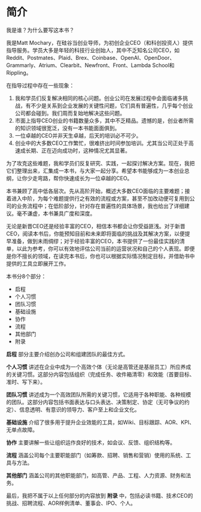 # 简介

我是谁？为什么要写这本书？

我是Matt Mochary，在硅谷当创业导师，为初创企业CEO（和科创投资人）提供指导服务。学员大多是年轻的科技行业创始人，其中不乏知名公司CEO，如Reddit、Postmates、Plaid、Brex、Coinbase、OpenAI、OpenDoor、Grammarly、Atrium、Clearbit、Newfront、Front、Lambda School和Rippling。

在指导过程中存在一些现象：

1. 我和学员们反复解决相同的核心问题。创业公司在发展过程中会面临诸多挑战，有不少是关系到企业发展的关键性问题，它们具有普遍性，几乎每个创业公司都会碰到。我们周而复始地解决这些问题。
2. 市面上指导CEO创业的书籍数量众多，其中不乏精品。遗憾的是，创业者所需的知识领域很宽泛，没有一本书能面面俱到。
3. 一位卓越的CEO并非天生卓越，后天的培训必不可少。
4. 创业中的大多数CEO工作繁忙，很难挤出时间参加培训。尤其当公司正处于高速成长期、正在迈向成功时，这种情况尤其显著。

为了攻克这些难题，我和学员们反复研究、实践，一起探讨解决方案。现在，我把它们整理出来，汇集成一本书，与大家一起分享。希望本书能够成为一本创业总纲，让你少走弯路，帮你快速成长为一位卓越的CEO。

本书兼顾了高中低各层次。先从高阶开始，概述大多数CEO面临的主要难题；接着进入中阶，为每个难题提供行之有效的流程或方案，甚至不加改动便可复用到公司的业务流程中；在低阶部分，针对存在普遍性的具体场景，我也给出了详细建议。毫不谦虚，本书兼具广度和深度。

无论是新晋CEO还是经验丰富的CEO，相信本书都会让你受益匪浅。对于新晋CEO，阅读本书后，你能预知目前和未来即将面临的挑战及其解决方案，以便提早准备，做到未雨绸缪；对于经验丰富的CEO，本书提供了一份最佳实践的清单，以此为参考，你可以有效地评估公司当前的运营状况和自己的个人表现。即便是你不擅长的领域，在读完本书后，你也可以根据实际情况制定目标，并借助书中提供的工具立即展开工作。

本书分8个部分：  
* 启程
* 个人习惯
* 团队习惯
* 基础设施
* 协作
* 流程
* 其他部门
* 附录

**启程** 部分主要介绍创办公司和组建团队的最佳方式。

**个人习惯** 讲述在企业中成为一个高效个体（无论是高管还是基层员工）所应养成的关键习惯。这部分内容包括组织（完成任务、收件箱清零）和效能（首要目标、准时、写下来）。

**团队习惯** 讲述成为一个高效团队所需的关键习惯，它适用于各种职能、各种规模的团队。这部分内容包括书面表达与口头表达、决策制定、协定（无可争议的约定）、信息透明、有意识的领导力、客户至上和企业文化。

**基础设施** 介绍了很多用于提升企业效能的工具，如Wiki、目标跟踪、AOR、KPI、无单点故障。

**协作** 主要讲解一些让组织运作良好的技术，如会议、反馈、组织结构等。

**流程** 涵盖公司每个主要职能部门（如筹款、招聘、销售和营销）使用的系统、工具与方法。

**其他部门** 涵盖公司的其他职能部门，如高管、产品、工程、人力资源、财务和法务。

最后，我把不属于以上任何部分的内容放到 **附录** 中，包括必读书籍、技术CEO的挑战、招聘流程、AOR样例清单、董事会、IPO、个人。
